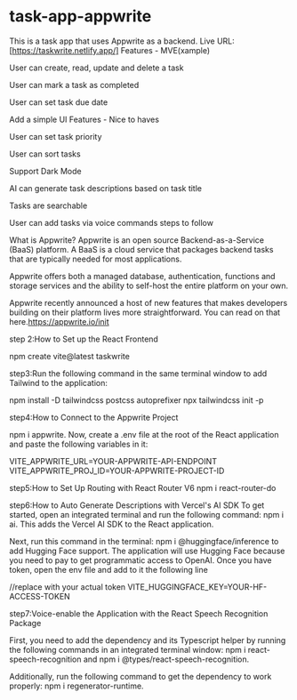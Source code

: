# task-app-appwrite

This is a task app that uses Appwrite as a backend.
Live URL: [https://taskwrite.netlify.app/]
Features - MVE(xample)

 User can create, read, update and delete a task

 User can mark a task as completed

 User can set task due date

 Add a simple UI
 Features - Nice to haves

 User can set task priority

 User can sort tasks

 Support Dark Mode

 AI can generate task descriptions based on task title

 Tasks are searchable

 User can add tasks via voice commands
steps to follow

What is Appwrite?
Appwrite is an open source Backend-as-a-Service (BaaS) platform. A BaaS is a cloud service that packages backend tasks that are typically needed for most applications.

Appwrite offers both a managed database, authentication, functions and storage services and the ability to self-host the entire platform on your own.

Appwrite recently announced a host of new features that makes developers building on their platform lives more straightforward. You can read on that here.https://appwrite.io/init

step 2:How to Set up the React Frontend

npm create vite@latest taskwrite

step3:Run the following command in the same terminal window to add Tailwind to the application:

npm install -D tailwindcss postcss autoprefixer
npx tailwindcss init -p

step4:How to Connect to the Appwrite Project

npm i appwrite.
Now, create a .env file at the root of the React application and paste the following variables in it:

VITE_APPWRITE_URL=YOUR-APPWRITE-API-ENDPOINT
VITE_APPWRITE_PROJ_ID=YOUR-APPWRITE-PROJECT-ID

step5:How to Set Up Routing with React Router V6
npm i react-router-do

step6:How to Auto Generate Descriptions with Vercel's AI SDK
To get started, open an integrated terminal and run the following command: npm i ai. This adds the Vercel AI SDK to the React application.

Next, run this command in the terminal: npm i @huggingface/inference to add Hugging Face support. The application will use Hugging Face because you need to pay to get programmatic access to OpenAI.
Once you have token, open the env file and add to it the following line


//replace with your actual token
VITE_HUGGINGFACE_KEY=YOUR-HF-ACCESS-TOKEN

step7:Voice-enable the Application with the React Speech Recognition Package

First, you need to add the dependency and its Typescript helper by running the following commands in an integrated terminal window: npm i react-speech-recognition and npm i @types/react-speech-recognition.

Additionally, run the following command to get the dependency to work properly: npm i regenerator-runtime.
